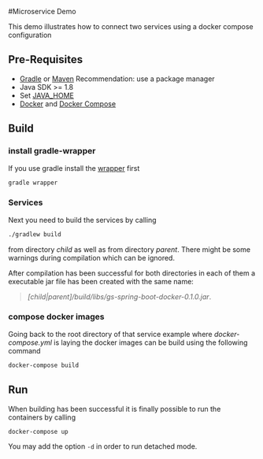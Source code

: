 #Microservice Demo

This demo illustrates how to connect two services using a docker compose
configuration

## Pre-Requisites

 * [Gradle](https://gradle.org/install/) or [Maven](https://maven.apache.org/install.html)
   Recommendation: use a package manager
 * Java SDK >= 1.8
 * Set [JAVA_HOME](https://docs.oracle.com/cd/E19182-01/820-7851/inst_cli_jdk_javahome_t/)
 * [Docker](https://docs.docker.com/install/) and [Docker Compose](https://docs.docker.com/compose/install/)

## Build

### install gradle-wrapper

If you use gradle install the [wrapper](https://docs.gradle.org/current/userguide/gradle_wrapper.html) first

```bash
gradle wrapper
```

### Services

Next you need to build the services by calling

```bash
./gradlew build
```

from directory *child* as well as from directory *parent*. There might be some
warnings during compilation which can be ignored.

After compilation has been successful for both directories in each of them a
executable jar file has been created with the same name:
> *[child|parent]/build/libs/gs-spring-boot-docker-0.1.0.jar*.

### compose docker images

Going back to the root directory of that service example where *docker-compose.yml*
is laying the docker images can be build using the following command

```bash
docker-compose build
```

## Run

When building has been successful it is finally possible to run the containers
by calling

```bash
docker-compose up
```

You may add the option `-d` in order to run detached mode.
